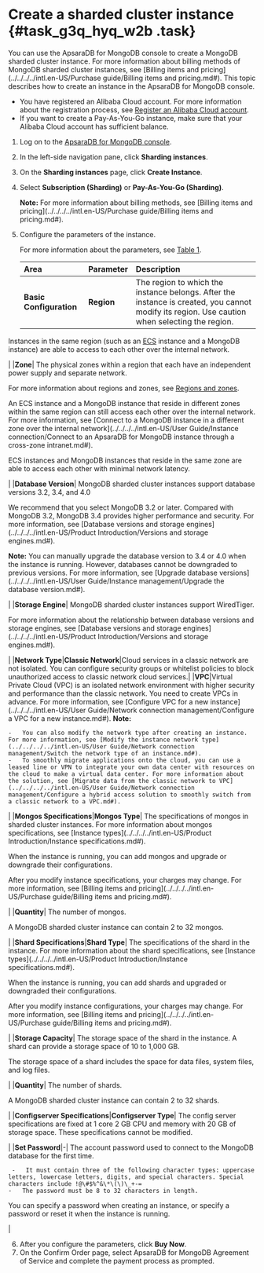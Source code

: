 # Create a sharded cluster instance {#task_g3q_hyq_w2b .task}

You can use the ApsaraDB for MongoDB console to create a MongoDB sharded cluster instance. For more information about billing methods of MongoDB sharded cluster instances, see [Billing items and pricing](../../../../intl.en-US/Purchase guide/Billing items and pricing.md#). This topic describes how to create an instance in the ApsaraDB for MongoDB console.

-   You have registered an Alibaba Cloud account. For more information about the registration process, see [Register an Alibaba Cloud account](https://www.alibabacloud.com/help/zh/doc-detail/50482.htm).
-   If you want to create a Pay-As-You-Go instance, make sure that your Alibaba Cloud account has sufficient balance.

1.  Log on to the [ApsaraDB for MongoDB console](https://mongodb.console.aliyun.com/#/mongodb/list).
2.  In the left-side navigation pane, click **Sharding instances**.
3.  On the **Sharding instances** page, click **Create Instance**.
4.  Select **Subscription \(Sharding\)** or **Pay-As-You-Go \(Sharding\)**. 

    **Note:** For more information about billing methods, see [Billing items and pricing](../../../../intl.en-US/Purchase guide/Billing items and pricing.md#).

5.  Configure the parameters of the instance. 

    For more information about the parameters, see [Table 1](#table_i5n_4cr_w2b).

    |Area|Parameter|Description|
    |:---|:--------|:----------|
    |**Basic Configuration**|**Region**| The region to which the instance belongs. After the instance is created, you cannot modify its region. Use caution when selecting the region.

 Instances in the same region \(such as an [ECS](https://www.alibabacloud.com/help/zh/doc-detail/25367.htm) instance and a MongoDB instance\) are able to access to each other over the internal network.

 |
    |**Zone**| The physical zones within a region that each have an independent power supply and separate network.

 For more information about regions and zones, see [Regions and zones](https://www.alibabacloud.com/help/zh/doc-detail/40654.htm).

 An ECS instance and a MongoDB instance that reside in different zones within the same region can still access each other over the internal network. For more information, see [Connect to a MongoDB instance in a different zone over the internal network](../../../../intl.en-US/User Guide/Instance connection/Connect to an ApsaraDB for MongoDB instance through a cross-zone intranet.md#).

 ECS instances and MongoDB instances that reside in the same zone are able to access each other with minimal network latency.

 |
    |**Database Version**| MongoDB sharded cluster instances support database versions 3.2, 3.4, and 4.0

 We recommend that you select MongoDB 3.2 or later. Compared with MongoDB 3.2, MongoDB 3.4 provides higher performance and security. For more information, see [Database versions and storage engines](../../../../intl.en-US/Product Introduction/Versions and storage engines.md#).

 **Note:** You can manually upgrade the database version to 3.4 or 4.0 when the instance is running. However, databases cannot be downgraded to previous versions. For more information, see [Upgrade database versions](../../../../intl.en-US/User Guide/Instance management/Upgrade the database version.md#).

 |
    |**Storage Engine**| MongoDB sharded cluster instances support WiredTiger.

 For more information about the relationship between database versions and storage engines, see [Database versions and storage engines](../../../../intl.en-US/Product Introduction/Versions and storage engines.md#).

 |
    |**Network Type**|**Classic Network**|Cloud services in a classic network are not isolated. You can configure security groups or whitelist policies to block unauthorized access to classic network cloud services.|
    |**VPC**|Virtual Private Cloud \(VPC\) is an isolated network environment with higher security and performance than the classic network. You need to create VPCs in advance. For more information, see [Configure VPC for a new instance](../../../../intl.en-US/User Guide/Network connection management/Configure a VPC for a new instance.md#). **Note:** 

    -   You can also modify the network type after creating an instance. For more information, see [Modify the instance network type](../../../../intl.en-US/User Guide/Network connection management/Switch the network type of an instance.md#).
    -   To smoothly migrate applications onto the cloud, you can use a leased line or VPN to integrate your own data center with resources on the cloud to make a virtual data center. For more information about the solution, see [Migrate data from the classic network to VPC](../../../../intl.en-US/User Guide/Network connection management/Configure a hybrid access solution to smoothly switch from a classic network to a VPC.md#).
 |
    |**Mongos Specifications**|**Mongos Type**| The specifications of mongos in sharded cluster instances. For more information about mongos specifications, see [Instance types](../../../../intl.en-US/Product Introduction/Instance specifications.md#).

 When the instance is running, you can add mongos and upgrade or downgrade their configurations.

 After you modify instance specifications, your charges may change. For more information, see [Billing items and pricing](../../../../intl.en-US/Purchase guide/Billing items and pricing.md#).

 |
    |**Quantity**| The number of mongos.

 A MongoDB sharded cluster instance can contain 2 to 32 mongos.

 |
    |**Shard Specifications**|**Shard Type**| The specifications of the shard in the instance. For more information about the shard specifications, see [Instance types](../../../../intl.en-US/Product Introduction/Instance specifications.md#).

 When the instance is running, you can add shards and upgraded or downgraded their configurations.

 After you modify instance configurations, your charges may change. For more information, see [Billing items and pricing](../../../../intl.en-US/Purchase guide/Billing items and pricing.md#).

 |
    |**Storage Capacity**| The storage space of the shard in the instance. A shard can provide a storage space of 10 to 1,000 GB.

 The storage space of a shard includes the space for data files, system files, and log files.

 |
    |**Quantity**| The number of shards.

 A MongoDB sharded cluster instance can contain 2 to 32 shards.

 |
    |**Configserver Specifications**|**Configserver Type**| The config server specifications are fixed at 1 core 2 GB CPU and memory with 20 GB of storage space. These specifications cannot be modified.

 |
    |**Set Password**|-| The account password used to connect to the MongoDB database for the first time.

     -   It must contain three of the following character types: uppercase letters, lowercase letters, digits, and special characters. Special characters include !@\#$%^&\*\(\)\_+-=
    -   The password must be 8 to 32 characters in length.
 You can specify a password when creating an instance, or specify a password or reset it when the instance is running.

 |

6.  After you configure the parameters, click **Buy Now**.
7.  On the Confirm Order page, select ApsaraDB for MongoDB Agreement of Service and complete the payment process as prompted.

